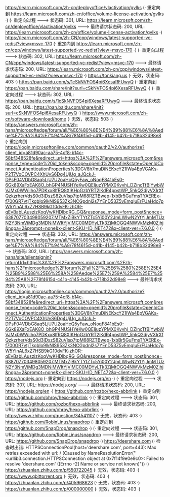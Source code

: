 https://learn.microsoft.com/zh-cn/deployoffice/vlactivation/gvlks (· 重定向到 https://learn.microsoft.com/zh-cn/office/volume-license-activation/gvlks ·)
(· 重定向过程 ---> 状态码: 301, URL: https://learn.microsoft.com/zh-cn/deployoffice/vlactivation/gvlks ---> 最终请求状态码: 200, URL: https://learn.microsoft.com/zh-cn/office/volume-license-activation/gvlks ·)
https://learn.microsoft.com/zh-CN/cpp/windows/latest-supported-vc-redist?view=msvc-170 (· 重定向到 https://learn.microsoft.com/zh-cn/cpp/windows/latest-supported-vc-redist?view=msvc-170 ·)
(· 重定向过程 ---> 状态码: 302, URL: https://learn.microsoft.com/zh-CN/cpp/windows/latest-supported-vc-redist?view=msvc-170 ---> 最终请求状态码: 200, URL: https://learn.microsoft.com/zh-cn/cpp/windows/latest-supported-vc-redist?view=msvc-170 ·)
https://tonkiang.us (· 无效，状态码: 403 ·)
https://pan.baidu.com/s/1cSkNVFOS4pi6XesaRFUwyQ (· 重定向到 https://pan.baidu.com/share/init?surl=cSkNVFOS4pi6XesaRFUwyQ ·)
(· 重定向过程 ---> 状态码: 302, URL: https://pan.baidu.com/s/1cSkNVFOS4pi6XesaRFUwyQ ---> 最终请求状态码: 200, URL: https://pan.baidu.com/share/init?surl=cSkNVFOS4pi6XesaRFUwyQ ·)
https://www.microsoft.com/zh-cn/software-download/home (· 无效，状态码: 503 ·)
https://answers.microsoft.com/zh-hans/microsoftedge/forum/all/%E6%80%8E%E4%B9%88%E6%8A%8Aedge%E7%9A%84%E7%94%A8/78f4615d-c41b-4145-b42b-b718b32d98e8 (· 重定向到 https://login.microsoftonline.com/common/oauth2/v2.0/authorize?client_id=a81d90ac-aa75-4cf8-b14c-58bf348528fe&redirect_uri=https%3A%2F%2Fanswers.microsoft.com&response_type=code%20id_token&scope=openid%20profile&state=OpenIdConnect.AuthenticationProperties%3DGV8h7muDiNEKxcY21IWa4EpVGAKs-P2T7VoCOVPC4XhUvS6Dg4UjUg_aJQckJ-DPsF04VDbG8aq5LjU7U2oaHcQ5yFaw_oNoqF841bEs0-6Gk89XaFxEAK8O_bhGP4NUSHYeKw0QEIjuzYPMX0Kvvhj_DZincTfBjYwbWVJMx0WWilho7PDKxx8lfRQ8XIKHpGzbYRT2lKdR4ppstWP_5hkQ2diyVXIrXfQzkzrherVdsS0d3IDszS82uVIsp7tpM68RZTBwep-1xbBr5GuFmsTYAEREx-f700GR7vtjTkgbIo9lkNlS953Zk3NCGpdnl2s7YEnD53Z5vEmgIuErFUaHdo7pW5YlnAL6xZ7HSB9kG10dvFK-zhOR-qEvBabLAuszizKoqVwKHDlbqRG_GQ&response_mode=form_post&nonce=638707703498059207.MTMxZjBkYTYtZTc5Yi00Y2JmLWIwN2YtYjJmMTUzN2Y3NmViMDg3MDNiMWItYjVlMC00MDYyLTk3ZjMtOGQ4NWVkMzM0Zjhj&nopa=2&prompt=none&x-client-SKU=ID_NET472&x-client-ver=7.6.0.0 ·)
(· 重定向过程 ---> 状态码: 302, URL: https://answers.microsoft.com/zh-hans/microsoftedge/forum/all/%E6%80%8E%E4%B9%88%E6%8A%8Aedge%E7%9A%84%E7%94%A8/78f4615d-c41b-4145-b42b-b718b32d98e8 ---> 状态码: 302, URL: https://answers.microsoft.com/zh-hans/site/silentsignin?returnUrl=https%3A%2F%2Fanswers.microsoft.com%2Fzh-hans%2Fmicrosoftedge%2Fforum%2Fall%2F%25E6%2580%258E%25E4%25B9%2588%25E6%258A%258Aedge%25E7%259A%2584%25E7%2594%25A8%2F78f4615d-c41b-4145-b42b-b718b32d98e8 ---> 最终请求状态码: 200, URL: https://login.microsoftonline.com/common/oauth2/v2.0/authorize?client_id=a81d90ac-aa75-4cf8-b14c-58bf348528fe&redirect_uri=https%3A%2F%2Fanswers.microsoft.com&response_type=code%20id_token&scope=openid%20profile&state=OpenIdConnect.AuthenticationProperties%3DGV8h7muDiNEKxcY21IWa4EpVGAKs-P2T7VoCOVPC4XhUvS6Dg4UjUg_aJQckJ-DPsF04VDbG8aq5LjU7U2oaHcQ5yFaw_oNoqF841bEs0-6Gk89XaFxEAK8O_bhGP4NUSHYeKw0QEIjuzYPMX0Kvvhj_DZincTfBjYwbWVJMx0WWilho7PDKxx8lfRQ8XIKHpGzbYRT2lKdR4ppstWP_5hkQ2diyVXIrXfQzkzrherVdsS0d3IDszS82uVIsp7tpM68RZTBwep-1xbBr5GuFmsTYAEREx-f700GR7vtjTkgbIo9lkNlS953Zk3NCGpdnl2s7YEnD53Z5vEmgIuErFUaHdo7pW5YlnAL6xZ7HSB9kG10dvFK-zhOR-qEvBabLAuszizKoqVwKHDlbqRG_GQ&response_mode=form_post&nonce=638707703498059207.MTMxZjBkYTYtZTc5Yi00Y2JmLWIwN2YtYjJmMTUzN2Y3NmViMDg3MDNiMWItYjVlMC00MDYyLTk3ZjMtOGQ4NWVkMzM0Zjhj&nopa=2&prompt=none&x-client-SKU=ID_NET472&x-client-ver=7.6.0.0 ·)
https://nodejs.org (· 重定向到 https://nodejs.org/en ·)
(· 重定向过程 ---> 状态码: 307, URL: https://nodejs.org/ ---> 最终请求状态码: 200, URL: https://nodejs.org/en ·)
https://github.com/rozbo/hexo-abbrlink (· 重定向到 https://github.com/ohroy/hexo-abbrlink ·)
(· 重定向过程 ---> 状态码: 301, URL: https://github.com/rozbo/hexo-abbrlink ---> 最终请求状态码: 200, URL: https://github.com/ohroy/hexo-abbrlink ·)
https://www.zhihu.com/question/34541107 (· 无效，状态码: 403 ·)
https://github.com/RobinLinus/snapdrop (· 重定向到 https://github.com/SnapDrop/snapdrop ·)
(· 重定向过程 ---> 状态码: 301, URL: https://github.com/RobinLinus/snapdrop ---> 最终请求状态码: 200, URL: https://github.com/SnapDrop/snapdrop ·)
https://deershare.com (· 检查时出错: HTTPSConnectionPool(host='deershare.com', port=443): Max retries exceeded with url: / (Caused by NameResolutionError("<urllib3.connection.HTTPSConnection object at 0x7f14f9e0e9c0>: Failed to resolve 'deershare.com' ([Errno -2] Name or service not known)")) ·)
https://zhuanlan.zhihu.com/p/550722045 (· 无效，状态码: 403 ·)
https://www.qbittorrent.org (· 无效，状态码: 403 ·)
https://zhuanlan.zhihu.com/p/405968623 (· 无效，状态码: 403 ·)
https://zhuanlan.zhihu.com/p/000000000 (· 无效，状态码: 403 ·)
